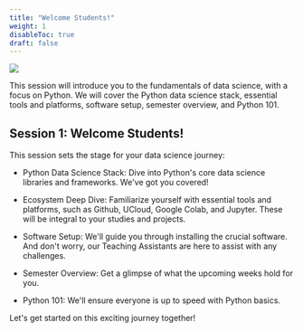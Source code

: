 ```yaml
---
title: "Welcome Students!"
weight: 1
disableToc: true
draft: false
---
```


![](https://raw.githubusercontent.com/aaubs/ds-master/main/data/Images/Intro_BSD_M1.jpg)

This session will introduce you to the fundamentals of data science, with a focus on Python. We will cover the Python data science stack, essential tools and platforms, software setup, semester overview, and Python 101. 

## Session 1: Welcome Students!

This session sets the stage for your data science journey:

* Python Data Science Stack: Dive into Python's core data science libraries and frameworks. We've got you covered!

* Ecosystem Deep Dive: Familiarize yourself with essential tools and platforms, such as Github, UCloud, Google Colab, and Jupyter. These will be integral to your studies and projects.

* Software Setup: We'll guide you through installing the crucial software. And don't worry, our Teaching Assistants are here to assist with any challenges.

* Semester Overview: Get a glimpse of what the upcoming weeks hold for you.

* Python 101: We'll ensure everyone is up to speed with Python basics.

Let's get started on this exciting journey together!


